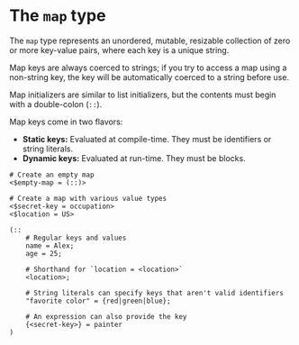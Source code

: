 # The `map` type

The `map` type represents an unordered, mutable, resizable collection of zero or more key-value pairs, where each key is a unique string.

Map keys are always coerced to strings; if you try to access a map using a non-string key, the key will be automatically coerced to a string before use.

Map initializers are similar to list initializers, but the contents must begin with a double-colon (`::`).

Map keys come in two flavors:
* **Static keys:** Evaluated at compile-time. They must be identifiers or string literals.
* **Dynamic keys:** Evaluated at run-time. They must be blocks.

```rant
# Create an empty map
<$empty-map = (::)>

# Create a map with various value types
<$secret-key = occupation>
<$location = US>

(::
    # Regular keys and values
    name = Alex;
    age = 25;

    # Shorthand for `location = <location>`
    <location>;

    # String literals can specify keys that aren't valid identifiers
    "favorite color" = {red|green|blue};

    # An expression can also provide the key
    {<secret-key>} = painter
)
```